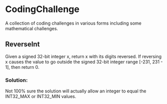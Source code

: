 # CodingChallenge
A collection of coding challenges in various forms including some mathematical challenges.

## ReverseInt
Given a signed 32-bit integer x, return x with its digits reversed. If reversing x causes the value to go outside the signed 32-bit integer range [-231, 231 - 1], then return 0.
### Solution:
Not 100% sure the solution will actually allow an integer to equal the INT32_MAX or INT32_MIN values.
